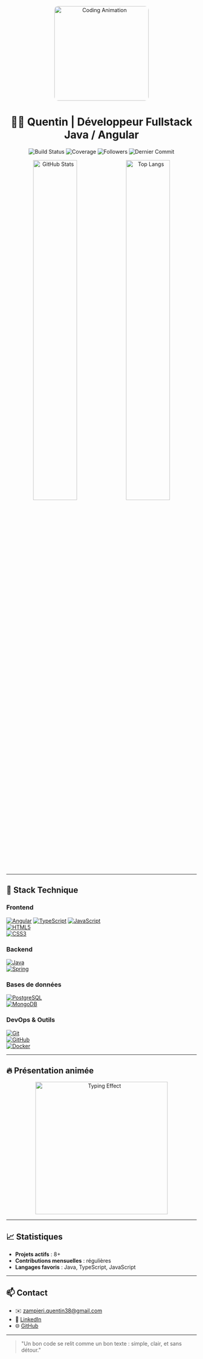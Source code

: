 <p align="center">
  <img src="https://media.giphy.com/media/3o7aD2saalBwwftBIY/giphy.gif" alt="Coding Animation" width="250" style="border-radius:10px"/>
</p>

<h1 align="center">👨‍💻 Quentin | Développeur Fullstack Java / Angular</h1>

<p align="center">
  <img src="https://img.shields.io/github/actions/workflow/status/Quentin384/Quentin384/build.yml?branch=main&label=Build&style=for-the-badge&logo=github" alt="Build Status" />
  <img src="https://img.shields.io/codecov/c/github/Quentin384/Quentin384?style=for-the-badge" alt="Coverage" />
  <img src="https://img.shields.io/github/followers/Quentin384?label=Followers&style=for-the-badge" alt="Followers" />
  <img src="https://img.shields.io/github/last-commit/Quentin384/Quentin384?style=for-the-badge" alt="Dernier Commit" />
</p>

<p align="center">
  <img src="https://github-readme-stats.vercel.app/api?username=Quentin384&show_icons=true&theme=radical&count_private=true" alt="GitHub Stats" width="48%" />
  <img src="https://github-readme-stats.vercel.app/api/top-langs/?username=Quentin384&layout=compact&theme=radical" alt="Top Langs" width="48%" />
</p>

---

## 🧰 Stack Technique

### Frontend

[![Angular](https://skillicons.dev/icons?i=angular)](https://angular.io) 
[![TypeScript](https://skillicons.dev/icons?i=ts)](https://www.typescriptlang.org) 
[![JavaScript](https://skillicons.dev/icons?i=js)](https://developer.mozilla.org/en-US/docs/Web/JavaScript)  
[![HTML5](https://skillicons.dev/icons?i=html)](https://developer.mozilla.org/en-US/docs/Web/HTML)  
[![CSS3](https://skillicons.dev/icons?i=css)](https://developer.mozilla.org/en-US/docs/Web/CSS)  

### Backend

[![Java](https://skillicons.dev/icons?i=java)](https://www.java.com)  
[![Spring](https://skillicons.dev/icons?i=spring)](https://spring.io)  

### Bases de données

[![PostgreSQL](https://skillicons.dev/icons?i=postgres)](https://www.postgresql.org)  
[![MongoDB](https://skillicons.dev/icons?i=mongodb)](https://www.mongodb.com)  

### DevOps & Outils

[![Git](https://skillicons.dev/icons?i=git)](https://git-scm.com)  
[![GitHub](https://skillicons.dev/icons?i=github)](https://github.com)  
[![Docker](https://skillicons.dev/icons?i=docker)](https://www.docker.com)  

---

## 🔥 Présentation animée

<p align="center">
  <img src="https://quentin384.github.io/animations/svg/typing-effect.svg" alt="Typing Effect" width="350"/>
</p>

---

## 📈 Statistiques

- **Projets actifs** : 8+  
- **Contributions mensuelles** : régulières  
- **Langages favoris** : Java, TypeScript, JavaScript  

---

## 📫 Contact

- ✉️ [zampieri.quentin38@gmail.com](mailto:zampieri.quentin38@gmail.com)  
- 🔗 [LinkedIn](https://www.linkedin.com/in/quentin-zampieri/)  
- 🌐 [GitHub](https://github.com/Quentin384)  

---

> "Un bon code se relit comme un bon texte : simple, clair, et sans détour."

